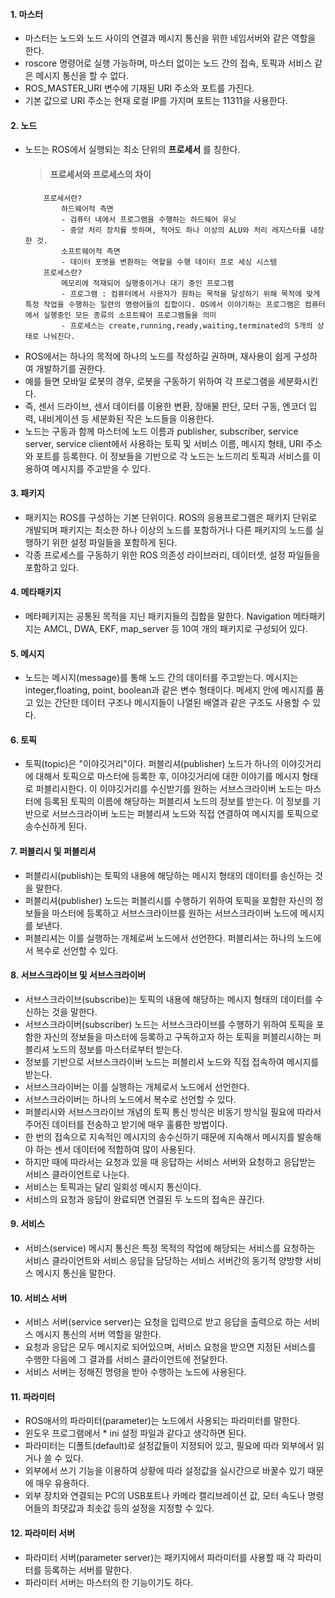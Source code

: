 #### 1. 마스터   
- 마스터는 노드와 노드 사이의 연결과 메시지 통신을 위한 네임서버와 같은 역할을 한다. 
- roscore 명령어로 실행 가능하며, 마스터 없이는 노드 간의 접속, 토픽과 서비스 같은 메시지 통신을 할 수 없다.
- ROS_MASTER_URI 변수에 기재된 URI 주소와 포트를 가진다.
- 기본 값으로 URI 주소는 현재 로컬 IP를 가지며 포트는 11311을 사용한다.   
#### 2. 노드
- 노드는 ROS에서 실행되는 최소 단위의 __프로세서__ 를 칭한다.
     > #### 프로세서와 프로세스의 차이
          프로세서란?
              하드웨어적 측면
              - 검퓨터 내에서 프로그램을 수행하는 하드웨어 유닛
              - 중앙 처리 장치를 뜻하며, 적어도 하나 이상의 ALU와 처리 레지스터를 내장한 것.
              소프트웨어적 측면
              - 데이터 포멧을 변환하는 역할을 수행 데이터 프로 세싱 시스템
          프로세스란?
              메모리에 적재되어 실행중이거나 대기 중인 프로그램
              - 프로그램 : 컴퓨터에서 사용자가 원하는 목적을 달성하기 위해 목적에 맞게 특정 작업을 수행하는 일련의 명령어들의 집합이다. OS에서 이야기하는 프로그램은 컴퓨터에서 실행중인 모든 종류의 소프트웨어 프로그램들을 의미
              - 프로세스는 create,running,ready,waiting,terminated의 5개의 상태로 나눠진다.
              
- ROS에서는 하나의 목적에 하나의 노드를 작성하길 권하며, 재사용이 쉽게 구성하여 개발하기를 권한다.
- 예를 들면 모바일 로봇의 경우, 로봇을 구동하기 위하여 각 프로그램을 세분화시킨다.
- 즉, 센서 드라이브, 센서 데이터를 이용한 변환, 장애물 판단, 모터 구동, 엔코더 입력, 내비게이션 등 세분화된 작은 노드들을 이용한다.
- 노드는 구동과 함께 마스터에 노드 이름과 publisher, subscriber, service server, service client에서 사용하는 토픽 및 서비스 이름, 메시지 형태, URI 주소와 포트를 등록한다. 이 정보들을 기반으로 각 노드는 노드끼리 토픽과 서비스를 이용하여 메시지를 주고받을 수 있다.
#### 3. 패키지
- 패키지는 ROS를 구성하는 기본 단위이다. ROS의 응용프로그램은 패키지 단위로 개발되며 패키지는 최소한 하나 이상의 노드를 포함하거나 다른 패키지의 노드를 실행하기 위한 설정 파일들을 포함하게 된다.
- 각종 프로세스를 구동하기 위한 ROS 의존성 라이브러리, 데이터셋, 설정 파일들을 포함하고 있다.
#### 4. 메타패키지
- 메타페키지는 공통된 목적을 지닌 패키지들의 집합을 말한다. Navigation 메타패키지는 AMCL, DWA, EKF, map_server 등 10여 개의 패키지로 구성되어 있다.
#### 5. 메시지
- 노드는 메시지(message)를 통해 노드 간의 데이터를 주고받는다. 메시지는 integer,floating, point, boolean과 같은 변수 형태이다. 메세지 안에 메시지를 품고 있는 간단한 데이터 구조나 메시지들이 나열된 배열과 같은 구조도 사용할 수 있다.
#### 6. 토픽
- 토픽(topic)은 "이야깃거리"이다. 퍼블리셔(publisher) 노드가 하나의 이야깃거리에 대해서 토픽으로 마스터에 등록한 후, 이야깃거리에 대한 이야기를 메시지 형태로 퍼블리시한다. 이 이야깃거리를 수신받기를 원하는 서브스크라이버 노드는 마스터에 등록된 토픽의 이름에 해당하는 퍼블리셔 노드의 정보를 받는다. 이 정보를 기반으로 서브스크라이버 노드는 퍼블리셔 노드와 직접 연결하여 메시지를 토픽으로 송수신하게 된다.
#### 7. 퍼블리시 및 퍼블리셔
- 퍼블리시(publish)는 토픽의 내용에 해당하는 메시지 형태의 데이터를 송신하는 것을 말한다. 
- 퍼블리셔(publisher) 노드는 퍼블리시를 수행하기 위하여 토픽을 포함한 자신의 정보들을 마스터에 등록하고 서브스크라이브를 원하는 서브스크라이버 노드에 메시지를 보낸다.
- 퍼블리셔는 이를 실행하는 개체로써 노드에서 선언한다. 퍼블리셔는 하나의 노드에서 복수로 선언할 수 있다.
#### 8. 서브스크라이브 및 서브스크라이버
- 서브스크라이브(subscribe)는 토픽의 내용에 해당하는 메시지 형태의 데이터를 수신하는 것을 말한다.
- 서브스크라이버(subscriber) 노드는 서브스크라이브를 수행하기 위하여 토픽을 포함한 자신의 정보들을 마스터에 등록하고 구독하고자 하는 토픽을 퍼블리시하는 퍼블리셔 노드의 정보를 마스터로부터 받는다.
- 정보를 기반으로 서브스크라이버 노드는 퍼블리셔 노드와 직접 접속하여 메시지를 받는다.
- 서브스크라이버는 이를 실행하는 개체로서 노드에서 선언한다.
- 서브스크라이버는 하나의 노드에서 복수로 선언할 수 있다.
- 퍼블리시와 서브스크라이브 개념의 토픽 통신 방식은 비동기 방식일 필요에 따라서 주어진 데이터를 전송하고 받기에 매우 훌륭한 방법이다.
- 한 번의 접속으로 지속적인 메시지의 송수신하기 때문에 지속해서 메시지를 발송해야 하는 센서 데이터에 적합하여 많이 사용된다.
- 하지만 때에 따라서는 요청과 있을 때 응답하는 서비스 서버와 요청하고 응답받는 서비스 클라이언트로 나눈다.
- 서비스는 토픽과는 달리 일회성 메시지 통신이다.
- 서비스의 요청과 응답이 완료되면 연결된 두 노드의 접속은 끊긴다.
#### 9. 서비스
- 서비스(service) 메시지 통신은 특정 목적의 작업에 해당되는 서비스를 요청하는 서비스 클라이언트와 서비스 응답을 담당하는 서비스 서버간의 동기적 양방향 서비스 메시지 통신을 말한다.
#### 10. 서비스 서버
- 서비스 서버(service server)는 요청을 입력으로 받고 응답을 출력으로 하는 서비스 메시지 통신의 서버 역할을 말한다.
- 요청과 응답은 모두 메시지로 되어있으며, 서비스 요청을 받으면 지정된 서비스를 수행한 다음에 그 결과를 서비스 클라이언트에 전달한다.
- 서비스 서버는 정해진 명령을 받아 수행하는 노드에 사용된다.
#### 11. 파라미터
- ROS애서의 파라미터(parameter)는 노드에서 사용되는 파라미터를 말한다.
- 윈도우 프로그램에서 * ini 설정 파일과 같다고 생각하면 된다.
- 파라미터는 디폴트(default)로 설정값들이 지정되어 있고, 필요에 따라 외부에서 읽거나 쓸 수 있다.
- 외부에서 쓰기 기능을 이용하여 상황에 따라 설정값을 실시간으로 바꿀수 있기 때문에 매우 유용하다.
- 외부 장치와 연결되는 PC의 USB포트나 카메라 캘리브레이션 값, 모터 속도나 명령어들의 최댓값과 최솟값 등의 설정을 지정할 수 있다.
#### 12. 파라미터 서버
- 파라미터 서버(parameter server)는 패키지에서 파라미터를 사용할 때 각 파라미터를 등록하는 서버를 말한다.
- 파라미터 서버는 마스터의 한 기능이기도 하다.
